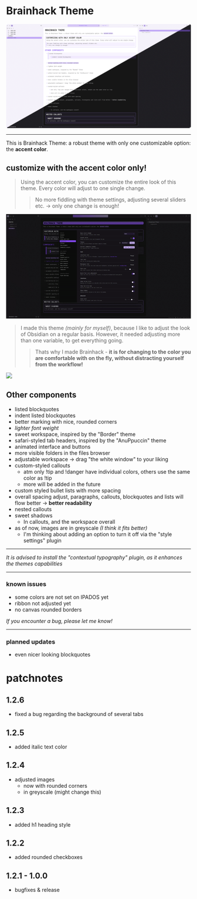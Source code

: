 # Brainhack Theme

![](/images/brainhack-theme-overview.png)

***

This is Brainhack Theme: a robust theme with only one customizable option: the **accent color**.
## customize with the accent color only!
>Using the accent color, you can customize the entire look of this theme. Every color will adjust to one single change.
>
>>No more fiddling with theme settings, adjusting several sliders etc. 
>>→ only one change is enough!

![](/images/brainhack-color-overview.gif)

>I made this theme *(mainly for myself)*, because I like to adjust the look of Obsidian on a regular basis. However, it needed adjusting more than one variable, to get everything going.
>>Thats why I made Brainhack - **it is for changing to the color you are comfortable with on the fly, without distracting yourself from the workflow!**

![](/images/brainhack-ui-overview.gif)

## Other components
+ listed blockquotes
+ indent listed blockquotes
+ better marking with nice, rounded corners
+ *lighter font weight*
+ sweet workspace, inspired by the "Border" theme
+ safari-styled tab headers, inspired by the "AnuPpuccin" theme
+ animated interface and buttons
+ more visible folders in the files browser
+ adjustable workspace → drag "the white window" to your liking
+ custom-styled callouts
	+ atm only !tip and !danger have individual colors, others use the same color as !tip
	+ more will be added in the future
+ custom styled bullet lists with more spacing
+ overall spacing adjust, paragraphs, callouts, blockquotes and lists will flow better → **better readability**
+ nested callouts
+ sweet shadows
	+ In callouts, and the workspace overall
+ as of now, images are in greyscale _(I think it fits better)_
	+ I'm thinking about adding an option to turn it off via the "style settings" plugin

***
_It is advised to install the "contextual typography" plugin, as it enhances the themes capabilities_

***
### known issues
+ some colors are not set on IPADOS yet
+ ribbon not adjusted yet
+ no canvas rounded borders

 _If you encounter a bug, please let me know!_

***
### planned updates
+ even nicer looking blockquotes

# patchnotes
## 1.2.6
+ fixed a bug regarding the background of several tabs

## 1.2.5
+ added italic text color

## 1.2.4
+ adjusted images
	+ now with rounded corners
	+ in greyscale (might change this)

## 1.2.3
+ added h1 heading style

## 1.2.2
+ added rounded checkboxes

## 1.2.1 - 1.0.0
+ bugfixes & release

